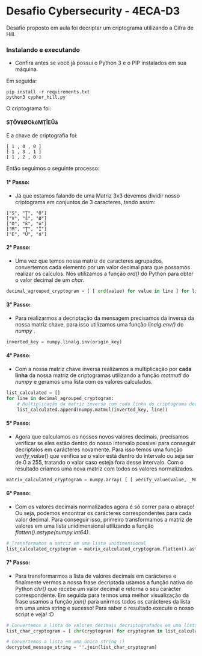 # Desafio Cybersecurity - 4ECA-D3 

Desafio proposto em aula foi decriptar um criptograma utilizando a Cifra de Hill.

### Instalando e executando
- Confira antes se você já possui o Python 3 e o PIP instalados em sua máquina.


Em seguida:
```
pip install -r requirements.txt
python3 cypher_hill.py
```


O criptograma foi:
#### SŢÕVŝØOƙóMŢÏEŰá

E a chave de criptografia foi:
```
[ 1 , 0 , 0 ] 
[ 1 , 3 , 1 ] 
[ 1 , 2 , 0 ]
```

Então seguimos o seguinte processo:
 
#### 1° Passo: 
- Já que estamos falando de uma Matriz 3x3 devemos dividir nosso criptograma em conjuntos de 3 caracteres, tendo assim:

```
["S", "Ţ", "Õ"]
["V", "ŝ", "Ø"]
["O", "ƙ", "ó"]
["M", "Ţ", "Ï"]
["E", "Ű", "á"]
```

#### 2° Passo:
- Uma vez que temos nossa matriz de caracteres agrupados, convertemos cada elemento por um valor decimal para que possamos realizar os calculos.
Nós utilizamos a função _ord()_ do Python para obter o valor decimal de um _char_.

```Python
decimal_agrouped_cryptogram = [ [ ord(value) for value in line ] for line in agrouped_cryptogram ]
```

#### 3° Passo:
- Para realizarmos a decriptação da mensagem precisamos da inversa da nossa matriz chave, para isso utilizamos uma função _linalg.env()_ do _numpy_ .

```Python
inverted_key = numpy.linalg.inv(origin_key)
```
#### 4° Passo:
- Com a nossa matriz chave inversa realizamos a multiplicação por **cada linha** da nossa matriz de criptogramas utilizando a função _matmutl_ do _numpy_ e geramos uma lista com os valores calculados.

```Python
list_calculated = []
for line in decimal_agrouped_cryptogram:
    # Multiplicação da matriz inversa com cada linha do criptograma decimal
    list_calculated.append(numpy.matmul(inverted_key, line))
```

#### 5° Passo:
- Agora que calculamos os nossos novos valores decimais, precisamos verificar se eles estão dentro do nosso intervalo possivel para conseguir decriptalos em carácteres novamente.
Para isso temos uma função _verify_value_() que verifica se o valor está dentro do intervalo ou seja ser de 0 a 255, tratando o valor caso esteja fora desse intervalo.
Com o resultado criamos uma nova matriz com todos os valores normalizados.

```Python
matrix_calculated_cryptogram = numpy.array( [ [ verify_value(value, _MOD) for value in line ] for line in list_calculated ])
```
#### 6° Passo:
- Com os valores decimais normalizados agora é só correr para o abraço! Ou seja, podemos encontrar os carácteres correspondentes para cada valor decimal.
Para conseguir isso, primeiro transformamos a matriz de valores em uma lista unidimensional utilizando a função _flatten().astype(numpy.int64)_.

```Python
# Transformamos a matriz em uma lista unidimensional
list_calculated_cryptogram = matrix_calculated_cryptogram.flatten().astype(numpy.int64)
```

#### 7° Passo:
- Para transformarmos a lista de valores decimais em carácteres e finalmente vermos a nossa frase decriptada usamos a função nativa do Python _chr()_ que recebe um valor decimal e retorna o seu carácter correspondente.
Em seguida para termos uma melhor visualização da frase usamos a função _join()_ para unirmos todos os carácteres da lista em uma unica string e sucesso!
Para saber o resultado execute o nosso script e veja! :D 
```Python
# Convertemos a lista de valores decimais decriptografados em uma lista de carácteres correspondentes 
list_char_cryptogram = [ chr(cryptogram) for cryptogram in list_calculated_cryptogram ]

# Convertemos a lista em uma única string ;)
decrypted_message_string = "".join(list_char_cryptogram) 
```










